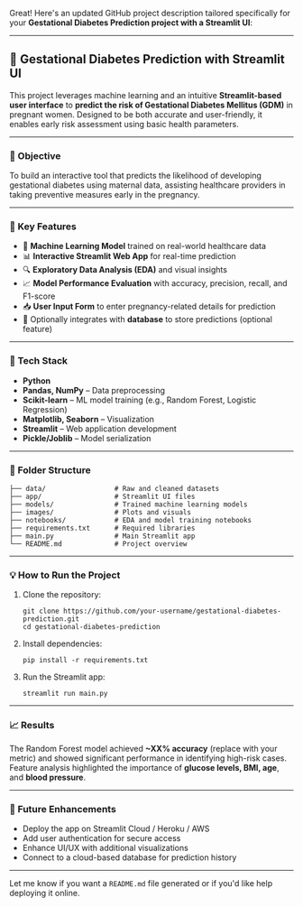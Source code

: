Great! Here's an updated GitHub project description tailored specifically for your **Gestational Diabetes Prediction project with a Streamlit UI**:

---

## 🤰 Gestational Diabetes Prediction with Streamlit UI

This project leverages machine learning and an intuitive **Streamlit-based user interface** to **predict the risk of Gestational Diabetes Mellitus (GDM)** in pregnant women. Designed to be both accurate and user-friendly, it enables early risk assessment using basic health parameters.

---

### 🎯 Objective

To build an interactive tool that predicts the likelihood of developing gestational diabetes using maternal data, assisting healthcare providers in taking preventive measures early in the pregnancy.

---

### 🚀 Key Features

* 🧠 **Machine Learning Model** trained on real-world healthcare data
* 📊 **Interactive Streamlit Web App** for real-time prediction
* 🔍 **Exploratory Data Analysis (EDA)** and visual insights
* 📈 **Model Performance Evaluation** with accuracy, precision, recall, and F1-score
* 📥 **User Input Form** to enter pregnancy-related details for prediction
* 💾 Optionally integrates with **database** to store predictions (optional feature)

---

### 🧪 Tech Stack

* **Python**
* **Pandas, NumPy** – Data preprocessing
* **Scikit-learn** – ML model training (e.g., Random Forest, Logistic Regression)
* **Matplotlib, Seaborn** – Visualization
* **Streamlit** – Web application development
* **Pickle/Joblib** – Model serialization

---

### 📁 Folder Structure

```
├── data/                 # Raw and cleaned datasets
├── app/                  # Streamlit UI files
├── models/               # Trained machine learning models
├── images/               # Plots and visuals
├── notebooks/            # EDA and model training notebooks
├── requirements.txt      # Required libraries
├── main.py               # Main Streamlit app
└── README.md             # Project overview
```

---

### 💡 How to Run the Project

1. Clone the repository:

   ```
   git clone https://github.com/your-username/gestational-diabetes-prediction.git
   cd gestational-diabetes-prediction
   ```

2. Install dependencies:

   ```
   pip install -r requirements.txt
   ```

3. Run the Streamlit app:

   ```
   streamlit run main.py
   ```

---

### 📈 Results

The Random Forest model achieved **\~XX% accuracy** (replace with your metric) and showed significant performance in identifying high-risk cases. Feature analysis highlighted the importance of **glucose levels, BMI, age**, and **blood pressure**.

---

### 🔮 Future Enhancements

* Deploy the app on Streamlit Cloud / Heroku / AWS
* Add user authentication for secure access
* Enhance UI/UX with additional visualizations
* Connect to a cloud-based database for prediction history

---

Let me know if you want a `README.md` file generated or if you'd like help deploying it online.
